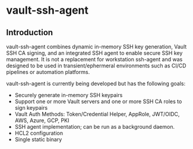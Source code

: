 # vault-ssh-agent

## Introduction 

vault-ssh-agent combines dynamic in-memory SSH key generation, Vault SSH CA signing, and an integrated SSH agent to enable secure SSH key management. It is not a replacement for workstation ssh-agent and was designed to be used in transient/ephermeral environments such as CI/CD pipelines or automation platforms. 

vault-ssh-agent is currently being developed but has the following goals:

- Securely generate in-memory SSH keypairs
- Support one or more Vault servers and one or more SSH CA roles to sign keypairs
- Vault Auth Methods: Token/Credential Helper, AppRole, JWT/OIDC, AWS, Azure, GCP, PKI
- SSH agent implementation; can be run as a background daemon.
- HCL2 configuration
- Single static binary
